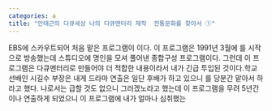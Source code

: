 ```yaml
---
categories: a
title: "안태근의 다큐세상 나의 다큐멘터리 제작  전통문화를 찾아서 ①"
---
```

EBS에 스카우트되어 처음 맡은 프로그램이 이다. 이 프로그램은 1991년 3월에 를 시작으로 방송했는데 스튜디오에 명인을 모셔 풀어낸 종합구성 프로그램이다. 그런데 이 프로그램은 다큐멘터리로 만들어야 더 적합한 내용이라서 내가 긴급 투입된 것이다.학교 선배인 시길수 부장은 내게 드라마 연출은 일단 후배가 하고 있으니 를 당분간 맡아서 하라고 했다. 나로서는 급할 것도 없으니 그러겠노라고 했는데 이 프로그램을 무려 5년간이나 연출하게 되었으니 이 프로그램에 내가 얼마나 심취했는